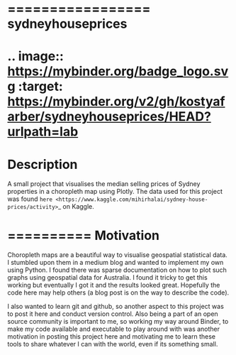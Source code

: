 =================
sydneyhouseprices 
=================

.. image:: https://mybinder.org/badge_logo.svg
 :target: https://mybinder.org/v2/gh/kostyafarber/sydneyhouseprices/HEAD?urlpath=lab
===========
Description
===========
A small project that visualises the median selling prices of Sydney properties in a choropleth map using Plotly. The data used for this project was found `here <https://www.kaggle.com/mihirhalai/sydney-house-prices/activity>`_ on Kaggle.


==========
Motivation
==========
Choropleth maps are a beautiful way to visualise geospatial statistical data. I stumbled upon them in a medium blog and wanted to implement my own using Python. I found there was sparse documentation on how to plot such graphs using geospatial data for Australia. I found it tricky to get this working but eventually I got it and the results looked great. Hopefully the code here may help others (a blog post is on the way to describe the code).

I also wanted to learn git and github, so another aspect to this project was to post it here and conduct version control. Also being a part of an open source community is important to me, so working my way around Binder, to make my code available and executable to play around with was another motivation in posting this project here and motivating me to learn these tools to share whatever I can with the world, even if its something small.
